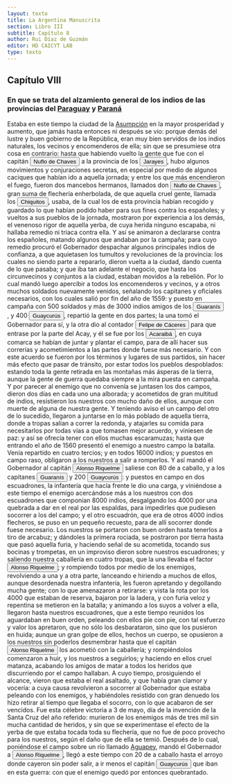 ```yaml
---
layout: texto
title: La Argentina Manuscrita
section: Libro III
subtitle: Capítulo 8
author: Rui Díaz de Guzmán
editor: HD CAICYT LAB
type: texto
---
```


## Capítulo VIII
### En que se trata del alzamiento general de los indios de las provincias del <a href="https://recogito.pelagios.org/document/wzqxhk0h3vpikm/part/1/edit#ddb46e5b-df0c-4153-8816-8e28f79d0d0f" target="_blank">Paraguay</a> y <a href="https://recogito.pelagios.org/document/wzqxhk0h3vpikm/part/1/edit#9e7a4f9e-6b1f-423a-9002-8291efae4fb6" target="_blank">Paraná</a>


Estaba en este tiempo la ciudad de la <a href="https://recogito.pelagios.org/document/wzqxhk0h3vpikm/part/1/edit#5b3a2ca7-04de-44bb-a76f-bfabc8bbd295" target="_blank">Asumpción</a> en la mayor prosperidad y aumento, que jamás hasta entonces ni después se vio: porque demás del lustre y buen gobierno de la República, eran muy bien servidos de los indios naturales, los vecinos y encomenderos de ella; sin que se presumiese otra cosa en contrario: hasta que habiendo vuelto la gente que fue con el capitán <button class="balloon" data-balloon-pos="up" data-balloon-length="large" data-balloon="conqueror,explorer,colonizer">Nuflo de Chaves</button> a la provincia de los <button class="balloon" data-balloon-pos="up" data-balloon-length="large" data-balloon="tribe">Jarayes</button>, hubo algunos movimientos y conjuraciones secretas, en especial por medio de algunos caciques que habían ido a aquella jornada; y entre los que más encendieron el fuego, fueron dos mancebos hermanos, llamados don <button class="balloon" data-balloon-pos="up" data-balloon-length="large" data-balloon="conqueror,explorer,colonizer">Nuflo de Chaves</button>, gran suma de flechería enherbolada, de que aquella cruel gente, llamada los <button class="balloon" data-balloon-pos="up" data-balloon-length="large" data-balloon="tribe">Chiquitos</button>, usaba, de la cual los de esta provincia habían recogido y guardado lo que habían podido haber para sus fines contra los españoles; y vueltos a sus pueblos de la jornada, mostraron por experiencia a los demás, el venenoso rigor de aquella yerba, de cuya herida ninguno escapaba, ni hallaba remedio ni triaca contra ella. Y así se animaron a declararse contra los españoles, matando algunos que andaban por la campaña; para cuyo remedio procuró el Gobernador despachar algunos principales indios de confianza, a que aquietasen los tumultos y revoluciones de la provincia: los cuales no siendo parte a repararlo, dieron vuelta a la ciudad, dando cuenta de lo que pasaba; y que iba tan adelante el negocio, que hasta los circunvecinos y conjuntos a la ciudad, estaban movidos a la rebelión. Por lo cual mandó luego apercibir a todos los encomenderos y vecinos, y a otros muchos soldados nuevamente venidos, señalando los capitanes y oficiales necesarios, con los cuales salió por fin del año de 1559: y puesto en campaña con 500 soldados y más de 3000 indios amigos de los <button class="balloon" data-balloon-pos="up" data-balloon-length="large" data-balloon="tribe,native people">Guaranís</button>, y 400 <button class="balloon" data-balloon-pos="up" data-balloon-length="large" data-balloon="tribe">Guaycurús</button>, repartió la gente en dos partes; la una tomó el Gobernador para sí, y la otra dio al contador <button class="balloon" data-balloon-pos="up" data-balloon-length="large" data-balloon="Conqueror,Explorer,colonizer">Felipe de Cáceres</button> para que entrase por la parte del Acay, y él se fue por los <button class="balloon" data-balloon-pos="up" data-balloon-length="large" data-balloon="tribe">Acaraibá</button>, en cuya comarca se habían de juntar y plantar el campo, para de allí hacer sus correrías y acometimientos a las partes donde fuese más necesario. Y con este acuerdo se fueron por los términos y lugares de sus partidos, sin hacer más efecto que pasar de tránsito, por estar todos los pueblos despoblados: estando toda la gente retirada en las montañas más ásperas de la tierra, aunque la gente de guerra quedaba siempre a la mira puesta en campaña. Y por parecer al enemigo que no convenía se juntasen los dos campos, dieron dos días en cada uno una alborada; y acometidos de gran multitud de indios, resistieron los nuestros con mucho daño de ellos, aunque con muerte de alguna de nuestra gente. Y teniendo aviso el un campo del otro de lo sucedido, llegaron a juntarse en lo más poblado de aquella tierra, donde a tropas salían a correr la redonda, y atajarles su comida para necesitarlos por todas vías a que tomasen mejor acuerdo, y viniesen de paz: y así se ofrecía tener con ellos muchas escaramuzas; hasta que entrando el año de 1560 presentó el enemigo a nuestro campo la batalla. Venía repartido en cuatro tercios; y en todos 16000 indios; y puestos en campo raso, obligaron a los nuestros a salir a romperlos. Y así mandó el Gobernador al capitán <button class="balloon" data-balloon-pos="up" data-balloon-length="large" data-balloon="conqueror,explorer,colonizer">Alonso Riquelme</button> saliese con 80 de a caballo, y a los capitanes <button class="balloon" data-balloon-pos="up" data-balloon-length="large" data-balloon="tribe,native people">Guaranís</button> y 200 <button class="balloon" data-balloon-pos="up" data-balloon-length="large" data-balloon="tribe">Guaycurús</button>: y puestos en campo en dos escuadrones, la infantería que hacía frente le dio una carga, y viniéndose a este tiempo el enemigo acercándose más a los nuestros con dos escuadrones que componían 8000 indios, desgalgando los 4000 por una quebrada a dar en el real por las espaldas, para impedirles que pudiesen socorrer a los del campo; y el otro escuadrón, que era de otros 4000 indios flecheros, se puso en un pequeño recuesto, para de allí socorrer donde fuese necesario. Los nuestros se portaron con buen orden hasta tenerlos a tiro de arcabuz; y dándoles la primera rociada, se postraron por tierra hasta que pasó aquella furia, y haciendo señal de su acometida, tocando sus bocinas y trompetas, en un improviso dieron sobre nuestros escuadrones; y saliendo nuestra caballería en cuatro tropas, que la una llevaba el factor <button class="balloon" data-balloon-pos="up" data-balloon-length="large" data-balloon="conqueror,explorer,colonizer">Alonso Riquelme</button>; y rompiendo todos por medio de los enemigos, revolviendo a una y a otra parte, lanceando e hiriendo a muchos de ellos, aunque desordenada nuestra infantería, les fueron apretando y degollando mucha gente; con lo que amenazaron a retirarse: y vista la rota por los 4000 que estaban de reserva, bajaron por la ladera, y con furia veloz y repentina se metieron en la batalla; y animando a los suyos a volver a ella, llegaron hasta nuestros escuadrones, que a este tiempo reunidos los aguardaban en buen orden, peleando con ellos pie con pie, con tal esfuerzo y valor los apretaron, que no sólo los desbarataron, sino que los pusieron en huida; aunque un gran golpe de ellos, hechos un cuerpo, se opusieron a los nuestros sin poderlos desmembrar hasta que el capitán <button class="balloon" data-balloon-pos="up" data-balloon-length="large" data-balloon="conqueror,explorer,colonizer">Alonso Riquelme</button> los acometió con la caballería; y rompiéndolos comenzaron a huir, y los nuestros a seguirlos; y haciendo en ellos cruel matanza, acabando los amigos de matar a todos los heridos que discurriendo por el campo hallaban. A cuyo tiempo, prosiguiendo el alcance, vieron que estaba el real asaltado, y que había gran clamor y vocería: a cuya causa revolvieron a socorrer al Gobernador que estaba peleando con los enemigos, y habiéndoles resistido con gran denuedo los hizo retirar al tiempo que llegaba el socorro, con lo que acabaron de ser vencidos. Fue esta célebre victoria a 3 de mayo, día de la invención de la Santa Cruz del año referido: murieron de los enemigos más de tres mil sin mucha cantidad de heridos, y sin que se experimentase el efecto de la yerba de que estaba tocada toda su flechería, que no fue de poco provecho para los nuestros, según el daño que de ella se temió. Después de lo cual, poniéndose el campo sobre un río llamado <a href="https://recogito.pelagios.org/document/wzqxhk0h3vpikm/part/1/edit#1b840182-0f78-4a40-ab94-a91149b24327" target="_blank">Aguapey</a>, mandó el Gobernador a <button class="balloon" data-balloon-pos="up" data-balloon-length="large" data-balloon="conqueror,explorer,colonizer">Alonso Riquelme</button>, llegó a este tiempo con 20 de a caballo hasta el arroyo donde cayeron sin poder salir, a ir menos el capitán <button class="balloon" data-balloon-pos="up" data-balloon-length="large" data-balloon="tribe">Guaycurús</button> que iban en esta guerra: con que el enemigo quedó por entonces quebrantado.